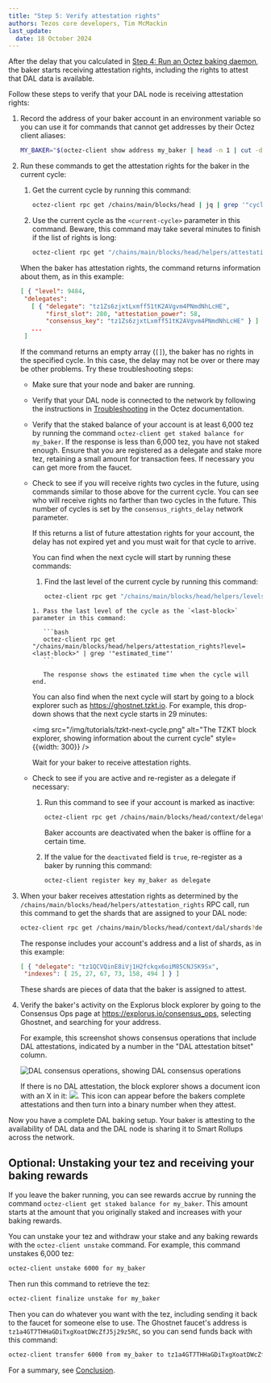 ```yaml
---
title: "Step 5: Verify attestation rights"
authors: Tezos core developers, Tim McMackin
last_update:
  date: 18 October 2024
---
```


After the delay that you calculated in [Step 4: Run an Octez baking daemon](/tutorials/join-dal-baker/run-baker), the baker starts receiving attestation rights, including the rights to attest that DAL data is available.

Follow these steps to verify that your DAL node is receiving attestation rights:

1. Record the address of your baker account in an environment variable so you can use it for commands that cannot get addresses by their Octez client aliases:

   ```bash
   MY_BAKER="$(octez-client show address my_baker | head -n 1 | cut -d ' ' -f 2)"
   ```

1. Run these commands to get the attestation rights for the baker in the current cycle:

   1. Get the current cycle by running this command:

      ```bash
      octez-client rpc get /chains/main/blocks/head | jq | grep '"cycle"'
      ```

   1. Use the current cycle as the `<current-cycle>` parameter in this command.
   Beware, this command may take several minutes to finish if the list of rights is long:

      ```bash
      octez-client rpc get "/chains/main/blocks/head/helpers/attestation_rights?delegate=$MY_BAKER&cycle=<current-cycle>"
      ```

   When the baker has attestation rights, the command returns information about them, as in this example:

   ```json
   [ { "level": 9484,
    "delegates":
      [ { "delegate": "tz1Zs6zjxtLxmff51tK2AVgvm4PNmdNhLcHE",
          "first_slot": 280, "attestation_power": 58,
          "consensus_key": "tz1Zs6zjxtLxmff51tK2AVgvm4PNmdNhLcHE" } ] }
      ...
    ]
   ```

   If the command returns an empty array (`[]`), the baker has no rights in the specified cycle.
   In this case, the delay may not be over or there may be other problems.
   Try these troubleshooting steps:

   - Make sure that your node and baker are running.

   - Verify that your DAL node is connected to the network by following the instructions in [Troubleshooting](https://tezos.gitlab.io/shell/dal_run.html#troubleshooting) in the Octez documentation.

   - Verify that the staked balance of your account is at least 6,000 tez by running the command `octez-client get staked balance for my_baker`.
   If the response is less than 6,000 tez, you have not staked enough.
   Ensure that you are registered as a delegate and stake more tez, retaining a small amount for transaction fees.
   If necessary you can get more from the faucet.

   - Check to see if you will receive rights two cycles in the future, using commands similar to those above for the current cycle.
   You can see who will receive rights no farther than two cycles in the future.
   This number of cycles is set by the `consensus_rights_delay` network parameter.

     If this returns a list of future attestation rights for your account, the delay has not expired yet and you must wait for that cycle to arrive.

     You can find when the next cycle will start by running these commands:

        1. Find the last level of the current cycle by running this command:

           ```bash
           octez-client rpc get "/chains/main/blocks/head/helpers/levels_in_current_cycle"
           ```

         1. Pass the last level of the cycle as the `<last-block>` parameter in this command:

            ```bash
            octez-client rpc get "/chains/main/blocks/head/helpers/attestation_rights?level=<last-block>" | grep '"estimated_time"'
            ```

            The response shows the estimated time when the cycle will end.


        You can also find when the next cycle will start by going to a block explorer such as https://ghostnet.tzkt.io.
        For example, this drop-down shows that the next cycle starts in 29 minutes:

        <img src="/img/tutorials/tzkt-next-cycle.png" alt="The TZKT block explorer, showing information about the current cycle" style={{width: 300}} />

        Wait for your baker to receive attestation rights.

   - Check to see if you are active and re-register as a delegate if necessary:

      1. Run this command to see if your account is marked as inactive:

         ```bash
         octez-client rpc get /chains/main/blocks/head/context/delegates/$MY_BAKER/deactivated
         ```

         Baker accounts are deactivated when the baker is offline for a certain time.

      1. If the value for the `deactivated` field is `true`, re-register as a baker by running this command:

         ```bash
         octez-client register key my_baker as delegate
         ```

1. When your baker receives attestation rights as determined by the `/chains/main/blocks/head/helpers/attestation_rights` RPC call, run this command to get the shards that are assigned to your DAL node:

   ```bash
   octez-client rpc get /chains/main/blocks/head/context/dal/shards?delegates=$MY_BAKER
   ```

   The response includes your account's address and a list of shards, as in this example:

   ```json
   [ { "delegate": "tz1QCVQinE8iVj1H2fckqx6oiM85CNJSK9Sx",
    "indexes": [ 25, 27, 67, 73, 158, 494 ] } ]
   ```

   These shards are pieces of data that the baker is assigned to attest.

1. Verify the baker's activity on the Explorus block explorer by going to the Consensus Ops page at https://explorus.io/consensus_ops, selecting Ghostnet, and searching for your address.

   For example, this screenshot shows consensus operations that include DAL attestations, indicated by a number in the "DAL attestation bitset" column.

   ![DAL consensus operations, showing DAL consensus operations](/img/tutorials/dal-explorus-consensus-ops.png)

   If there is no DAL attestation, the block explorer shows a document icon with an X in it: ![](/img/tutorials/dal-explorus-no-attestation-icon.png).
   This icon can appear before the bakers complete attestations and then turn into a binary number when they attest.

Now you have a complete DAL baking setup.
Your baker is attesting to the availability of DAL data and the DAL node is sharing it to Smart Rollups across the network.

## Optional: Unstaking your tez and receiving your baking rewards

If you leave the baker running, you can see rewards accrue by running the command `octez-client get staked balance for my_baker`.
This amount starts at the amount that you originally staked and increases with your baking rewards.

You can unstake your tez and withdraw your stake and any baking rewards with the `octez-client unstake` command.
For example, this command unstakes 6,000 tez:

```bash
octez-client unstake 6000 for my_baker
```

Then run this command to retrieve the tez:

```bash
octez-client finalize unstake for my_baker
```

Then you can do whatever you want with the tez, including sending it back to the faucet for someone else to use.
The Ghostnet faucet's address is `tz1a4GT7THHaGDiTxgXoatDWcZfJ5j29z5RC`, so you can send funds back with this command:

```bash
octez-client transfer 6000 from my_baker to tz1a4GT7THHaGDiTxgXoatDWcZfJ5j29z5RC
```

For a summary, see [Conclusion](/tutorials/join-dal-baker/conclusion).
